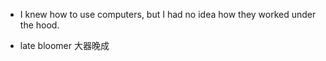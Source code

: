 + I knew how to use computers, but I had no idea how they worked under the hood.

+ late bloomer 大器晚成



